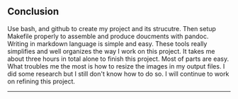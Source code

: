 ## Conclusion

Use bash, and github to create my project and its strucutre. Then setup Makefile properly to assemble and produce doucments with pandoc. Writing in markdown language is simple and easy. These tools really simplifies and well organizes the way I work on this project. It takes me about three hours in total alone to finish this project. Most of parts are easy. What troubles me the most is how to resize the images in my output files. I did some research but I still don't know how to do so. I will continue to work on refining this project.

***
